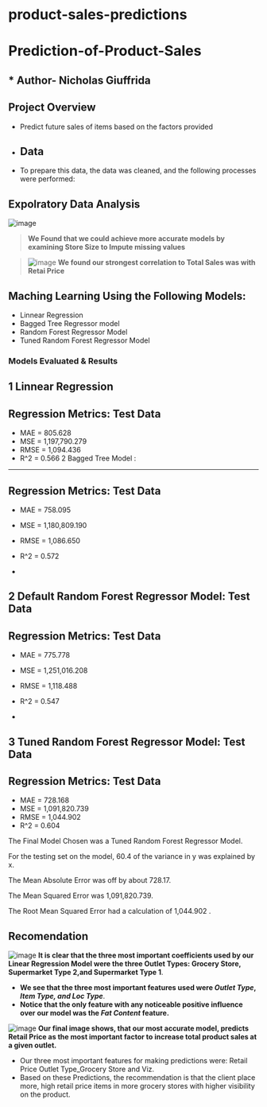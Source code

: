 # product-sales-predictions
# Prediction-of-Product-Sales
## * Author- Nicholas Giuffrida
## Project Overview
-  Predict future sales of items based on the factors provided

-  ##  Data
-  To prepare this data, the data was cleaned, and the following processes were performed:
## Expolratory Data Analysis

![image](https://github.com/SaintNickG/product-sales-predictions/assets/137968958/b5297929-d7ce-43ad-aefe-12e50b26c901)
>  **We Found that we could achieve more accurate models by examining Store Size to Impute missing values**
>
> 
> 

>![image](https://github.com/SaintNickG/product-sales-predictions/assets/137968958/75d51094-3ba1-42f9-9157-64eea16ab1b5)
> **We found our strongest correlation to Total Sales was with Retai Price**
> 
## Maching Learning Using the Following Models:
- Linnear Regression
- Bagged Tree Regressor model
- Random Forest Regressor Model
- Tuned Random Forest Regressor Model

###  Models Evaluated & Results
1 Linnear Regression
------------------------------------------------------------
Regression Metrics: Test Data
------------------------------------------------------------
- MAE = 805.628
- MSE = 1,197,790.279
- RMSE = 1,094.436
- R^2 = 0.566
2 Bagged Tree Model :
------------------------------------------------------------
Regression Metrics: Test Data
------------------------------------------------------------
- MAE = 758.095
- MSE = 1,180,809.190
- RMSE = 1,086.650
- R^2 = 0.572

- 
2 Default Random Forest Regressor Model: Test Data
------------------------------------------------------------
Regression Metrics: Test Data
------------------------------------------------------------
- MAE = 775.778
- MSE = 1,251,016.208
- RMSE = 1,118.488
- R^2 = 0.547

- 
3 Tuned Random Forest Regressor Model: Test Data
------------------------------------------------------------
Regression Metrics: Test Data
------------------------------------------------------------
- MAE = 728.168
- MSE = 1,091,820.739
- RMSE = 1,044.902
- R^2 = 0.604

The Final Model Chosen was a Tuned Random Forest Regressor Model.

For the testing set on the model, 60.4 of the variance in y was explained by x.

The Mean Absolute Error was off by about 728.17.

The Mean Squared Error was 1,091,820.739.

The Root Mean Squared Error had a calculation of  1,044.902 .

##  Recomendation

![image](https://github.com/SaintNickG/product-sales-predictions/assets/137968958/86b1212e-19b8-451d-ba30-a4e6afde496f)
**It is clear that the three most important coefficients used by our Linear Regression Model were the three Outlet Types: Grocery Store, Supermarket Type 2,and Supermarket Type 1**.
-  **We see that the three most important features used were *Outlet Type*, *Item Type, and Loc Type***.
- **Notice that the only feature with any noticeable positive influence over our model was the *Fat Content* feature.**

![image](https://github.com/SaintNickG/product-sales-predictions/assets/137968958/734d19f2-dd29-44c4-9a19-d28e0b89cac6)
**Our final image shows, that our most accurate model, predicts Retail Price as the most important factor to increase total product sales at a given outlet.**

-  Our three most important features for making predictions were: Retail Price Outlet Type_Grocery Store and Viz.
 -  Based on these Predictions, the recommendation is that the client place more, high retail price items in more grocery stores with higher visibility on the product.
